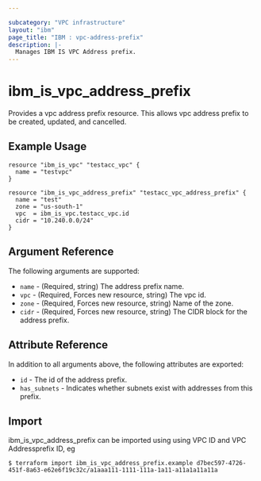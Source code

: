 ```yaml
---

subcategory: "VPC infrastructure"
layout: "ibm"
page_title: "IBM : vpc-address-prefix"
description: |-
  Manages IBM IS VPC Address prefix.
---
```


# ibm\_is_vpc_address_prefix

Provides a vpc address prefix resource. This allows vpc address prefix to be created, updated, and cancelled.


## Example Usage

```hcl
resource "ibm_is_vpc" "testacc_vpc" {
  name = "testvpc"
}

resource "ibm_is_vpc_address_prefix" "testacc_vpc_address_prefix" {
  name = "test"
  zone = "us-south-1"
  vpc  = ibm_is_vpc.testacc_vpc.id
  cidr = "10.240.0.0/24"
}

```

## Argument Reference

The following arguments are supported:

* `name` - (Required, string) The address prefix name.
* `vpc` - (Required, Forces new resource, string) The vpc id. 
* `zone` - (Required, Forces new resource, string) Name of the zone. 
* `cidr` - (Required, Forces new resource, string) The CIDR block for the address prefix. 

## Attribute Reference

In addition to all arguments above, the following attributes are exported:

* `id` - The id of the address prefix.
* `has_subnets` - Indicates whether subnets exist with addresses from this prefix.

## Import

ibm_is_vpc_address_prefix can be imported using using VPC ID and VPC Addressprefix  ID, eg

```
$ terraform import ibm_is_vpc_address_prefix.example d7bec597-4726-451f-8a63-e62e6f19c32c/a1aaa111-1111-111a-1a11-a11a1a11a11a
```